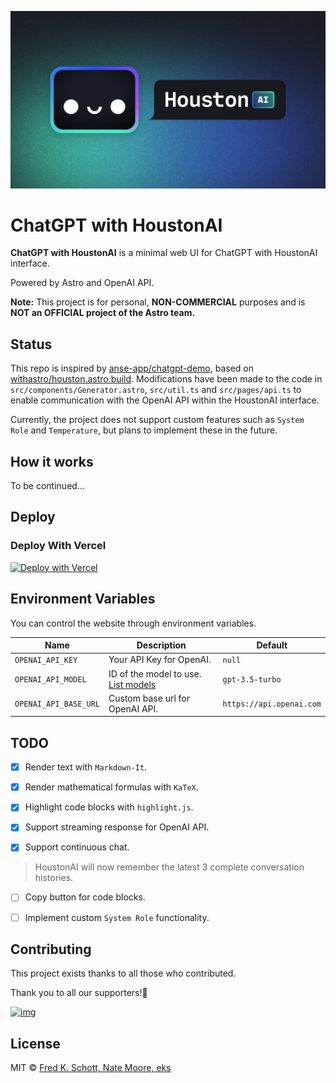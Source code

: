 ![houston social image](public/social.jpg)
# ChatGPT with HoustonAI

**ChatGPT with HoustonAI** is a minimal web UI for ChatGPT with HoustonAI interface.

Powered by Astro and OpenAI API.

**Note:** This project is for personal, **NON-COMMERCIAL** purposes and is **NOT an OFFICIAL project of the Astro team.**

## Status

This repo is inspired by [anse-app/chatgpt-demo](https://github.com/anse-app/chatgpt-demo), based on [withastro/houston.astro.build](https://github.com/withastro/houston.astro.build). Modifications have been made to the code in `src/components/Generator.astro`, `src/util.ts` and `src/pages/api.ts` to enable communication with the OpenAI API within the HoustonAI interface.

Currently, the project does not support custom features such as `System Role` and `Temperature`, but plans to implement these in the future.

## How it works

To be continued...

## Deploy

### Deploy With Vercel

[![Deploy with Vercel](https://vercel.com/button)](https://vercel.com/new/clone?repository-url=https%3A%2F%2Fgithub.com%2FiRedScarf%2Fchatgpt-with-houston&env=OPENAI_API_KEY&envDescription=OpenAI%20API%20Key&envLink=https%3A%2F%2Fplatform.openai.com%2Faccount%2Fapi-keys)

## Environment Variables

You can control the website through environment variables.

| Name | Description | Default |
| --- | --- | --- |
| `OPENAI_API_KEY` | Your API Key for OpenAI. | `null` |
| `OPENAI_API_MODEL` | ID of the model to use. [List models](https://platform.openai.com/docs/api-reference/models/list) | `gpt-3.5-turbo` |
| `OPENAI_API_BASE_URL` | Custom base url for OpenAI API. | `https://api.openai.com` |

## TODO

- [x] Render text with `Markdown-It`.

- [x] Render mathematical formulas with `KaTeX`.

- [x] Highlight code blocks with `highlight.js`.

- [x] Support streaming response for OpenAI API.

- [x] Support continuous chat.

> HoustonAI will now remember the latest 3 complete conversation histories.

- [ ] Copy button for code blocks.

- [ ] Implement custom `System Role` functionality.

## Contributing

This project exists thanks to all those who contributed.

Thank you to all our supporters!🙏

[![img](https://contributors.nn.ci/api?repo=iRedScarf/chatgpt-with-houston)](https://github.com/iRedScarf/chatgpt-with-houston/graphs/contributors)

## License

MIT © [Fred K. Schott, Nate Moore, eks](https://github.com/iRedScarf/chatgpt-with-houston/blob/main/LICENSE)
